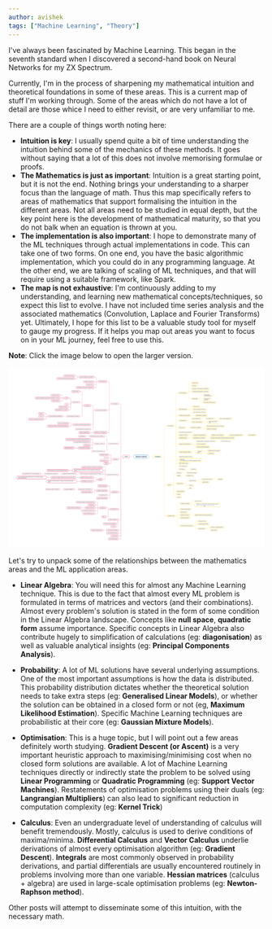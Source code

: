 ```yaml
---
author: avishek
tags: ["Machine Learning", "Theory"]
---
```


I've always been fascinated by Machine Learning. This began in the seventh standard when I discovered a second-hand book on Neural Networks for my ZX Spectrum.

Currently, I'm in the process of sharpening my mathematical intuition and theoretical foundations in some of these areas. This is a current map of stuff I'm working through. Some of the areas which do not have a lot of detail are those whice I need to either revisit, or are very unfamiliar to me.

There are a couple of things worth noting here:

- **Intuition is key**: I usually spend quite a bit of time understanding the intuition behind some of the mechanics of these methods. It goes without saying that a lot of this does not involve memorising formulae or proofs.
- **The Mathematics is just as important**: Intuition is a great starting point, but it is not the end. Nothing brings your understanding to a sharper focus than the language of math. Thus this map specifically refers to areas of mathematics that support formalising the intuition in the different areas. Not all areas need to be studied in equal depth, but the key point here is the development of mathematical maturity, so that you do not balk when an equation is thrown at you.
- **The implementation is also important**: I hope to demonstrate many of the ML techniques through actual implementations in code. This can take one of two forms. On one end, you have the basic algorithmic implementation, which you could do in any programming language. At the other end, we are talking of scaling of ML techniques, and that will require using a suitable framework, like Spark.
- **The map is not exhaustive**: I'm continuously adding to my understanding, and learning new mathematical concepts/techniques, so expect this list to evolve. I have not included time series analysis and the associated mathematics (Convolution, Laplace and Fourier Transforms) yet. Ultimately, I hope for this list to be a valuable study tool for myself to gauge my progress. If it helps you map out areas you want to focus on in your ML journey, feel free to use this.

**Note**: Click the image below to open the larger version.

[![Machine Learning Theory Map](/assets/images/machine-learning-theory-map.png)](/assets/images/machine-learning-theory-map.png)

Let's try to unpack some of the relationships between the mathematics areas and the ML application areas.

- **Linear Algebra**: You will need this for almost any Machine Learning technique. This is due to the fact that almost every ML problem is formulated in terms of matrices and vectors (and their combinations). Almost every problem's solution is stated in the form of some condition in the Linear Algebra landscape. Concepts like **null space**, **quadratic form** assume importance. Specific concepts in Linear Algebra also contribute hugely to simplification of calculations (eg: **diagonisation**) as well as valuable analytical insights (eg: **Principal Components Analysis**).

- **Probability**: A lot of ML solutions have several underlying assumptions. One of the most important assumptions is how the data is distributed. This probability distribution dictates whether the theoretical solution needs to take extra steps (eg: **Generalised Linear Models**), or whether the solution can be obtained in a closed form or not (eg, **Maximum Likelihood Estimation**). Specific Machine Learning techniques are probabilistic at their core (eg: **Gaussian Mixture Models**).

- **Optimisation**: This is a huge topic, but I will point out a few areas definitely worth studying. **Gradient Descent (or Ascent)** is a very important heuristic approach to maximising/minimising cost when no closed form solutions are available. A lot of Machine Learning techniques directly or indirectly state the problem to be solved using **Linear Programming** or **Quadratic Programming** (eg: **Support Vector Machines**). Restatements of optimisation problems using their duals (eg: **Langrangian Multipliers**) can also lead to significant reduction in computation complexity (eg: **Kernel Trick**)

- **Calculus**: Even an undergraduate level of understanding of calculus will benefit tremendously. Mostly, calculus is used to derive conditions of maxima/minima. **Differential Calculus** and **Vector Calculus** underlie derivations of almost every optimisation algorithm (eg: **Gradient Descent**). **Integrals** are most commonly observed in probability derivations, and partial differentials are usually encountered routinely in problems involving more than one variable. **Hessian matrices** (calculus + algebra) are used in large-scale optimisation problems (eg: **Newton-Raphson method**).

Other posts will attempt to disseminate some of this intuition, with the necessary math.
